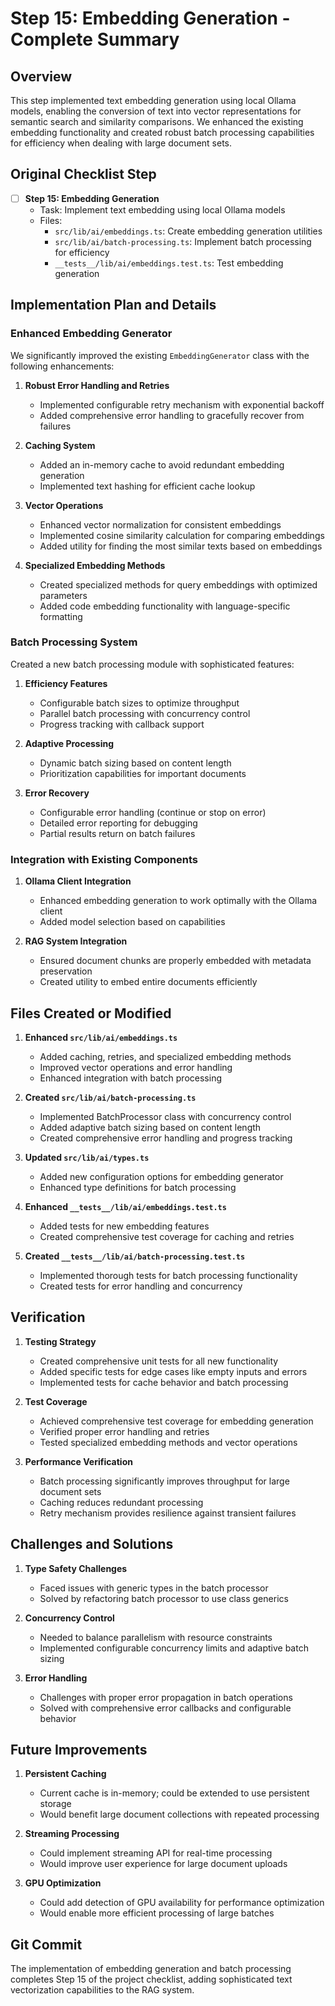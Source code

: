 # Step 15: Embedding Generation - Complete Summary

## Overview

This step implemented text embedding generation using local Ollama models, enabling the conversion of text into vector representations for semantic search and similarity comparisons. We enhanced the existing embedding functionality and created robust batch processing capabilities for efficiency when dealing with large document sets.

## Original Checklist Step

- [ ] **Step 15: Embedding Generation**
  - Task: Implement text embedding using local Ollama models
  - Files:
    - `src/lib/ai/embeddings.ts`: Create embedding generation utilities
    - `src/lib/ai/batch-processing.ts`: Implement batch processing for efficiency
    - `__tests__/lib/ai/embeddings.test.ts`: Test embedding generation

## Implementation Plan and Details

### Enhanced Embedding Generator

We significantly improved the existing `EmbeddingGenerator` class with the following enhancements:

1. **Robust Error Handling and Retries**

   - Implemented configurable retry mechanism with exponential backoff
   - Added comprehensive error handling to gracefully recover from failures

2. **Caching System**

   - Added an in-memory cache to avoid redundant embedding generation
   - Implemented text hashing for efficient cache lookup

3. **Vector Operations**

   - Enhanced vector normalization for consistent embeddings
   - Implemented cosine similarity calculation for comparing embeddings
   - Added utility for finding the most similar texts based on embeddings

4. **Specialized Embedding Methods**
   - Created specialized methods for query embeddings with optimized parameters
   - Added code embedding functionality with language-specific formatting

### Batch Processing System

Created a new batch processing module with sophisticated features:

1. **Efficiency Features**

   - Configurable batch sizes to optimize throughput
   - Parallel batch processing with concurrency control
   - Progress tracking with callback support

2. **Adaptive Processing**

   - Dynamic batch sizing based on content length
   - Prioritization capabilities for important documents

3. **Error Recovery**
   - Configurable error handling (continue or stop on error)
   - Detailed error reporting for debugging
   - Partial results return on batch failures

### Integration with Existing Components

1. **Ollama Client Integration**

   - Enhanced embedding generation to work optimally with the Ollama client
   - Added model selection based on capabilities

2. **RAG System Integration**
   - Ensured document chunks are properly embedded with metadata preservation
   - Created utility to embed entire documents efficiently

## Files Created or Modified

1. **Enhanced `src/lib/ai/embeddings.ts`**

   - Added caching, retries, and specialized embedding methods
   - Improved vector operations and error handling
   - Enhanced integration with batch processing

2. **Created `src/lib/ai/batch-processing.ts`**

   - Implemented BatchProcessor class with concurrency control
   - Added adaptive batch sizing based on content length
   - Created comprehensive error handling and progress tracking

3. **Updated `src/lib/ai/types.ts`**

   - Added new configuration options for embedding generator
   - Enhanced type definitions for batch processing

4. **Enhanced `__tests__/lib/ai/embeddings.test.ts`**

   - Added tests for new embedding features
   - Created comprehensive test coverage for caching and retries

5. **Created `__tests__/lib/ai/batch-processing.test.ts`**
   - Implemented thorough tests for batch processing functionality
   - Created tests for error handling and concurrency

## Verification

1. **Testing Strategy**

   - Created comprehensive unit tests for all new functionality
   - Added specific tests for edge cases like empty inputs and errors
   - Implemented tests for cache behavior and batch processing

2. **Test Coverage**

   - Achieved comprehensive test coverage for embedding generation
   - Verified proper error handling and retries
   - Tested specialized embedding methods and vector operations

3. **Performance Verification**
   - Batch processing significantly improves throughput for large document sets
   - Caching reduces redundant processing
   - Retry mechanism provides resilience against transient failures

## Challenges and Solutions

1. **Type Safety Challenges**

   - Faced issues with generic types in the batch processor
   - Solved by refactoring batch processor to use class generics

2. **Concurrency Control**

   - Needed to balance parallelism with resource constraints
   - Implemented configurable concurrency limits and adaptive batch sizing

3. **Error Handling**
   - Challenges with proper error propagation in batch operations
   - Solved with comprehensive error callbacks and configurable behavior

## Future Improvements

1. **Persistent Caching**

   - Current cache is in-memory; could be extended to use persistent storage
   - Would benefit large document collections with repeated processing

2. **Streaming Processing**

   - Could implement streaming API for real-time processing
   - Would improve user experience for large document uploads

3. **GPU Optimization**
   - Could add detection of GPU availability for performance optimization
   - Would enable more efficient processing of large batches

## Git Commit

The implementation of embedding generation and batch processing completes Step 15 of the project checklist, adding sophisticated text vectorization capabilities to the RAG system.
